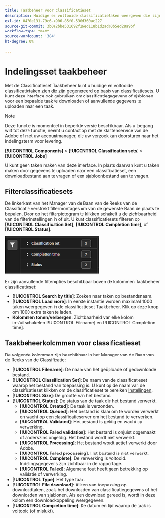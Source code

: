 ```yaml
---
title: Taakbeheer voor classificatieset
description: Huidige en voltooide classificatietaken weergeven die zijn gegenereerd uit classificatiesets.
exl-id: 0470e131-79c6-4906-85f0-530d360ac227
source-git-commit: 3b0e2bbe531692f26ed118b1d2adc0b5ed28a9bf
workflow-type: tm+mt
source-wordcount: '384'
ht-degree: 0%

---
```


# Indelingsset taakbeheer

Met de Classificatieset Taakbeheer kunt u huidige en voltooide classificatietaken zien die zijn gegenereerd op basis van classificatiesets. U kunt deze interface ook gebruiken om classificatiegegevens of sjablonen voor een bepaalde taak te downloaden of aanvullende gegevens te uploaden naar een taak.

>[!NOTE]
>
>Deze functie is momenteel in beperkte versie beschikbaar. Als u toegang wilt tot deze functie, neemt u contact op met de klantenservice van de Adobe of met uw accountmanager, die uw verzoek kan doorsturen naar het indelingsteam voor levering.

**[!UICONTROL Components]** > **[!UICONTROL Classification sets]** > **[!UICONTROL Jobs]**

U kunt geen taken maken van deze interface. In plaats daarvan kunt u taken maken door gegevens te uploaden naar een classificatieset, een downloadbestand aan te vragen of een sjabloonbestand aan te vragen.

## Filterclassificatiesets

De linkerkant van het Manager van de Baan van de Reeks van de Classificatie verstrekt filtermontages om van de gewenste Baan de plaats te bepalen. Door op het filterpictogram te klikken schakelt u de zichtbaarheid van de filterinstellingen in of uit. U kunt classificatiesets filteren op **[!UICONTROL Classification Set]**, **[!UICONTROL Completion time]**, of **[!UICONTROL Status]**.

![Classificatieset taakfilters](../assets/classification-set-job-filters.png)

Er zijn aanvullende filteropties beschikbaar boven de kolommen Taakbeheer classificatieset:

* **[!UICONTROL Search by title]**: Zoeken naar taken op bestandsnaam.
* **[!UICONTROL Load more]**: In eerste instantie worden maximaal 1000 taken weergegeven in de classificatieset Taakbeheer. Klik op deze knop om 1000 extra taken te laden.
* **Kolommen tonen/verbergen**: Zichtbaarheid van elke kolom in-/uitschakelen [!UICONTROL Filename] en [!UICONTROL Completion time].

## Taakbeheerkolommen voor classificatieset

De volgende kolommen zijn beschikbaar in het Manager van de Baan van de Reeks van de Classificatie:

* **[!UICONTROL Filename]**: De naam van het geüploade of gedownloade bestand.
* **[!UICONTROL Classification Set]**: De naam van de classificatieset waarop het bestand van toepassing is. U kunt op de naam van de classificatieset klikken om de classificatieset te bereiken [Instellingen](settings.md).
* **[!UICONTROL Size]**: De grootte van het bestand.
* **[!UICONTROL Status]**: De status van de taak die het bestand verwerkt.
   * **[!UICONTROL Created]**: De taak is verzonden.
   * **[!UICONTROL Queued]**: Het bestand is klaar om te worden verwerkt en wacht op een classificatieserver om het bestand te verwerken.
   * **[!UICONTROL Validated]**: Het bestand is geldig en wacht op verwerking.
   * **[!UICONTROL Failed validation]**: Het bestand is onjuist opgemaakt of anderszins ongeldig. Het bestand wordt niet verwerkt.
   * **[!UICONTROL Processing]**: Het bestand wordt actief verwerkt door Adobe.
   * **[!UICONTROL Failed processing]**: Het bestand is niet verwerkt.
   * **[!UICONTROL Complete]**: De verwerking is voltooid. Indelingsgegevens zijn zichtbaar in de rapportage.
   * **[!UICONTROL Failed]**: Algemene fout heeft geen betrekking op validatie of verwerking.
* **[!UICONTROL Type]**: Het type taak.
* **[!UICONTROL File download]**: Alleen van toepassing op downloadtaken, zoals het downloaden van classificatiegegevens of het downloaden van sjablonen. Als een download gereed is, wordt in deze kolom een downloadkoppeling weergegeven.
* **[!UICONTROL Completion time]**: De datum en tijd waarop de taak is voltooid (of mislukt).
